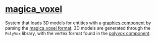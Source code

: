 # [magica_voxel](magica_voxel.hpp)

System that loads 3D models for entities with a [graphics component](../../../model_instance/data/graphics.md) by parsing the [magica_voxel format](https://github.com/ephtracy/voxel-model/blob/master/magica_voxel-file-format-vox.txt). 3D models are generated through the `PolyVox` library, with the vertex format found in the [polyvox component](../data/polyvox.md).
